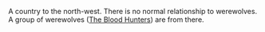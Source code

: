 A country to the north-west. There is no normal relationship to werewolves.  A group of werewolves ([The Blood Hunters](../Entities/Non-player%20Charatcters/The%20Blood%20Hunters.md)) are from there.